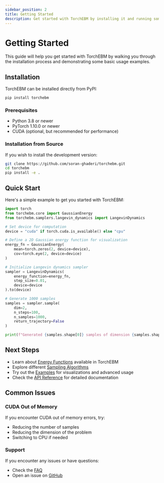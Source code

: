 ```yaml
---
sidebar_position: 2
title: Getting Started
description: Get started with TorchEBM by installing it and running some basic examples
---
```


# Getting Started

This guide will help you get started with TorchEBM by walking you through the installation process and demonstrating some basic usage examples.

## Installation

TorchEBM can be installed directly from PyPI:

```bash
pip install torchebm
```

### Prerequisites

- Python 3.8 or newer
- PyTorch 1.10.0 or newer
- CUDA (optional, but recommended for performance)

### Installation from Source

If you wish to install the development version:

```bash
git clone https://github.com/soran-ghaderi/torchebm.git
cd torchebm
pip install -e .
```

## Quick Start

Here's a simple example to get you started with TorchEBM:

```python
import torch
from torchebm.core import GaussianEnergy
from torchebm.samplers.langevin_dynamics import LangevinDynamics

# Set device for computation
device = "cuda" if torch.cuda.is_available() else "cpu"

# Define a 2D Gaussian energy function for visualization
energy_fn = GaussianEnergy(
    mean=torch.zeros(2, device=device),
    cov=torch.eye(2, device=device)
)

# Initialize Langevin dynamics sampler
sampler = LangevinDynamics(
    energy_function=energy_fn,
    step_size=0.01,
    device=device
).to(device)

# Generate 1000 samples
samples = sampler.sample(
    dim=2,
    n_steps=100,
    n_samples=1000,
    return_trajectory=False
)

print(f"Generated {samples.shape[0]} samples of dimension {samples.shape[1]}")
```

## Next Steps

- Learn about [Energy Functions](energy_functions.md) available in TorchEBM
- Explore different [Sampling Algorithms](samplers.md)
- Try out the [Examples](../examples/index.md) for visualizations and advanced usage
- Check the [API Reference](../api/index.md) for detailed documentation

## Common Issues

### CUDA Out of Memory

If you encounter CUDA out of memory errors, try:
- Reducing the number of samples
- Reducing the dimension of the problem
- Switching to CPU if needed

### Support

If you encounter any issues or have questions:
- Check the [FAQ](../faq.md)
- Open an issue on [GitHub](https://github.com/soran-ghaderi/torchebm/issues)

